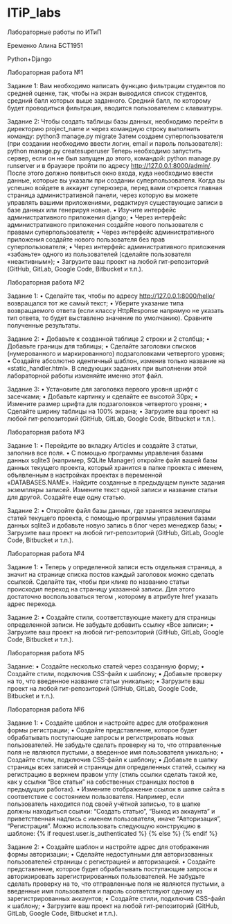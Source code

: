 # ITiP_labs
Лабораторные работы по ИТиП

Еременко Алина БСТ1951

Python+Django

Лабораторная работа №1

Задание 1: Вам необходимо написать функцию фильтрации студентов по средней оценке, так, чтобы на экран выводился список студентов, средний балл которых выше заданного. Средний балл, по которому будет проводиться фильтрация, вводится пользователем с клавиатуры.

Задание 2: Чтобы создать таблицы базы данных, необходимо перейти в директорию project_name и через командную строку выполнить команду: python3 manage.py migrate Затем создаем суперпользователя (при создании необходимо ввести логин, email и пароль пользователя): python manage.py createsuperuser Теперь необходимо запустить сервер, если он не был запущен до этого, командой: python manage.py runserver и в браузере пройти по адресу http://127.0.0.1:8000/admin/. После этого должно появиться окно входа, куда необходимо ввести данные, которые вы указали при создании суперпользователя. Когда вы успешно войдете в аккаунт суперюзера, перед вами откроется главная страница административной панели, через которую вы можете управлять вашими приложениями, редактируя существующие записи в базе данных или генерируя новые. • Изучите интерфейс административного приложения django; • Через интерфейс административного приложения создайте нового пользователя с правами суперпользователя; • Через интерфейс административного приложения создайте нового пользователя без прав суперпользователя; • Через интерфейс административного приложения «забаньте» одного из пользователей (сделайте пользователя «неактивным»); • Загрузите ваш проект на любой гит-репозиторий (GitHub, GitLab, Google Code, Bitbucket и т.п.).

Лабораторная работа №2

Задание 1: • Сделайте так, чтобы по адресу http://127.0.0.1:8000/hello/ возвращался тот же самый текст; • Уберите указание типа возвращаемого ответа (если классу HttpResponse напрямую не указать тип ответа, то будет выставлено значение по умолчанию). Сравните полученные результаты.

Задание 2: • Добавьте к созданной таблице 2 строки и 2 столбца; • Добавьте границы для таблицы; • Сделайте заголовки списков (нумерованного и маркированного) подзаголовками четвертого уровня; • Создайте абсолютно идентичный шаблон, изменив только название на «static_handler.html». В следующих заданиях при выполнении этой лабораторной работы изменяйте именно этот файл.

Задание 3: • Установите для заголовка первого уровня шрифт с засечками; • Добавьте картинку и сделайте ее высотой 30px; • Измените размер шрифта для подзаголовков четвертого уровня; • Сделайте ширину таблицы на 100% экрана; • Загрузите ваш проект на любой гит-репозиторий (GitHub, GitLab, Google Code, Bitbucket и т.п.).

Лабораторная работа №3

Задание 1: • Перейдите во вкладку Articles и создайте 3 статьи, заполнив все поля. • С помощью программы управления базами данных sqlite3 (например, SQLite Manager) откройте файл вашей базы данных текущего проекта, который хранится в папке проекта с именем, объявленным в настройках проектах в переменной «DATABASES.NAME». Найдите созданные в предыдущем пункте задания экземпляры записей. Измените текст одной записи и название статьи для другой. Создайте еще одну статью.

Задание 2: • Откройте файл базы данных, где хранятся экземпляры статей текущего проекта, с помощью программы управления базами данных sqlite3 и добавьте новую запись в блог через менеджер базы; • Загрузите ваш проект на любой гит-репозиторий (GitHub, GitLab, Google Code, Bitbucket и т.п.).

Лабораторная работа №4

Задание 1: • Теперь у определенной записи есть отдельная страница, а значит на странице списка постов каждый заголовок можно сделать ссылкой. Сделайте так, чтобы при клике по названию статьи происходил переход на страницу указанной записи. Для этого достаточно воспользоваться тегом , которому в атрибуте href указать адрес перехода.

Задание 2: • Создайте стили, соответствующие макету для страницы определенной записи. Не забудьте добавить ссылку «Все записи»; • Загрузите ваш проект на любой гит-репозиторий (GitHub, GitLab, Google Code, Bitbucket и т.п.).

Лабораторная работа №5

Задание: • Создайте несколько статей через созданную форму; • Создайте стили, подключив CSS-файл к шаблону; • Добавьте проверку на то, что введенное название статьи уникально; • Загрузите ваш проект на любой гит-репозиторий (GitHub, GitLab, Google Code, Bitbucket и т.п.).

Лабораторная работа №6

Задание 1: • Создайте шаблон и настройте адрес для отображения формы регистрации; • Создайте представление, которое будет обрабатывать поступающие запросы и регистрировать новых пользователей. Не забудьте сделать проверку на то, что отправленные поля не являются пустыми, а введенное имя пользователя уникально; • Создайте стили, подключив CSS-файл к шаблону; • Добавьте в шапку страницы всех записей и страницы для определенных статей, ссылку на регистрацию в верхнем правом углу (стиль ссылки сделать такой же, как у ссылки “Все статьи” на собственных страницах постов в предыдущих работах). • Измените отображение ссылок в шапке сайта в соответствие с состоянием пользователя. Например, если пользователь находится под своей учётной записью, то в шапке должны находиться ссылки: “Создать статью”, “Выход из аккаунта” и приветственная надпись с именем пользователя, иначе “Авторизация”, “Регистрация”. Можно использовать следующую конструкцию в шаблоне: {% if request.user.is_authenticated %} {% else %} {% endif %}

Задание 2: • Создайте шаблон и настройте адрес для отображения формы авторизации; • Сделайте недоступными для авторизованных пользователей страницы с регистрацией и авторизацией. • Создайте представление, которое будет обрабатывать поступающие запросы и авторизировать зарегистрированных пользователей. Не забудьте сделать проверку на то, что отправленные поля не являются пустыми, а введенные имя пользователя и пароль соответствуют одному из зарегистрированных аккаунтов; • Создайте стили, подключив CSS-файл к шаблону; • Загрузите ваш проект на любой гит-репозиторий (GitHub, GitLab, Google Code, Bitbucket и т.п.).
